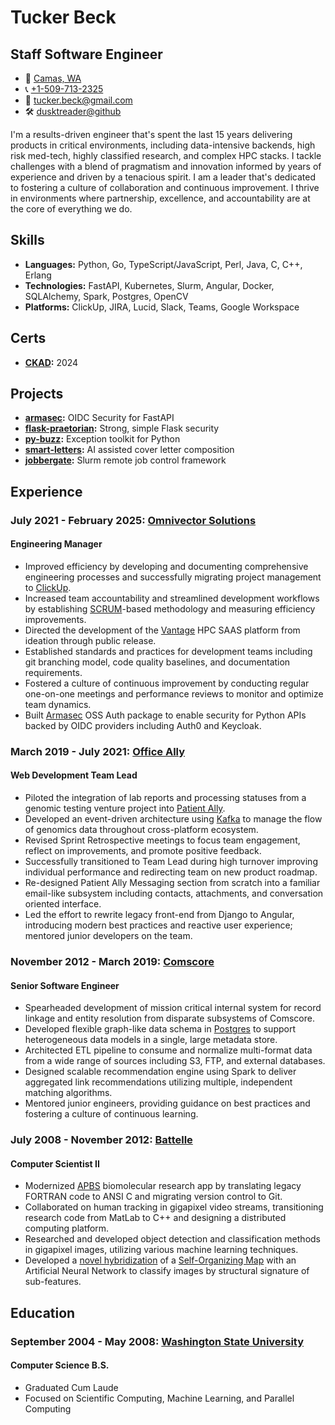 # Tucker Beck

## Staff Software Engineer

* 📍 [Camas, WA](https://goo.gl/maps/zgVAgxrRwfM1EPpf9)
* 📞 [+1-509-713-2325](tel:+15097132325)
* 📧 [tucker.beck@gmail.com](tucker.beck@gmail.com)
* 🛠 [dusktreader@github](https://github.com/dusktreader)

I'm a results-driven engineer that's spent the last 15 years delivering products in
critical environments, including data-intensive backends, high risk med-tech, highly
classified research, and complex HPC stacks. I tackle challenges with a blend of
pragmatism and innovation informed by years of experience and driven by a tenacious
spirit. I am a leader that's dedicated to fostering a culture of collaboration and
continuous improvement. I thrive in environments where partnership, excellence, and
accountability are at the core of everything we do.

## Skills

* **Languages:**    Python, Go, TypeScript/JavaScript, Perl, Java, C, C++, Erlang
* **Technologies:** FastAPI, Kubernetes, Slurm, Angular, Docker, SQLAlchemy, Spark,
                    Postgres, OpenCV
* **Platforms:**    ClickUp, JIRA, Lucid, Slack, Teams, Google Workspace


## Certs

* **[CKAD](https://ti-user-certificates.s3.amazonaws.com/e0df7fbf-a057-42af-8a1f-590912be5460/ffc1c3da-f2eb-4056-ad55-2030dde6eb86-tucker-beck-4c813b35-c62b-4ba4-aa4f-39e8bf55a42f-certificate.pdf):** 2024


## Projects

* **[armasec](https://github.com/omnivector-solutions/armasec):**  OIDC Security for FastAPI
* **[flask-praetorian](https://github.com/dusktreader/flask-praetorian):**  Strong, simple Flask security
* **[py-buzz](https://github.com/dusktreader/py-buzz):**  Exception toolkit for Python
* **[smart-letters](https://github.com/dusktreader/smart-letters):**  AI assisted cover letter composition
* **[jobbergate](https://github.com/omnivector-solutions/jobbergate):**  Slurm remote job control framework


## Experience

### July 2021 - February 2025: [Omnivector Solutions](https://omnivector.ai/)
#### Engineering Manager

- Improved efficiency by developing and documenting comprehensive engineering processes
  and successfully migrating project management to [ClickUp](https://clickup.com).
- Increased team accountability and streamlined development workflows by establishing
  [SCRUM](https://scrum.org)-based methodology and measuring efficiency improvements.
- Directed the development of the [Vantage](https://vantagecompute.ai) HPC SAAS platform
  from ideation through public release.
- Established standards and practices for development teams including git branching
  model, code quality baselines, and documentation requirements.
- Fostered a culture of continuous improvement by conducting regular one-on-one meetings
  and performance reviews to monitor and optimize team dynamics.
- Built [Armasec](https://github.com/omnivector-solutions/armasec) OSS Auth package to
  enable security for Python APIs backed by OIDC providers including Auth0 and Keycloak.


### March 2019 - July 2021: [Office Ally](https://cms.officeally.com/)
#### Web Development Team Lead

- Piloted the integration of lab reports and processing statuses from a genomic testing
  venture project into [Patient Ally](https://www.patientally.com).
- Developed an event-driven architecture using [Kafka](https://kafka.apache.org/) to
  manage the flow of genomics data throughout cross-platform ecosystem.
- Revised Sprint Retrospective meetings to focus team engagement, reflect on
  improvements, and promote positive feedback.
- Successfully transitioned to Team Lead during high turnover improving individual
  performance and redirecting team on new product roadmap.
- Re-designed Patient Ally Messaging section from scratch into a familiar email-like
  subsystem including contacts, attachments, and conversation oriented interface.
- Led the effort to rewrite legacy front-end from Django to Angular, introducing modern
  best practices and reactive user experience; mentored junior developers on the team.

### November 2012 - March 2019: [Comscore](https://www.comscore.com)
#### Senior Software Engineer

- Spearheaded development of mission critical internal system for record linkage and
  entity resolution from disparate subsystems of Comscore.
- Developed flexible graph-like data schema in [Postgres](https://www.postgresql.org) to
  support heterogeneous data models in a single, large metadata store.
- Architected ETL pipeline to consume and normalize multi-format data from a wide range
  of sources including S3, FTP, and external databases.
- Designed scalable recommendation engine using Spark to deliver aggregated link
  recommendations utilizing multiple, independent matching algorithms.
- Mentored junior engineers, providing guidance on best practices and fostering a
  culture of continuous learning.

### July 2008 - November 2012: [Battelle](https://www.battelle.org)
#### Computer Scientist II

- Modernized [APBS](https://github.com/Electrostatics/apbs) biomolecular research app by
  translating legacy FORTRAN code to ANSI C and migrating version control to Git.
- Collaborated on human tracking in gigapixel video streams, transitioning research code
  from MatLab to C++ and designing a distributed computing platform.
- Researched and developed object detection and classification methods in gigapixel
  images, utilizing various machine learning techniques.
- Developed a [novel hybridization](https://github.com/dusktreader/somtk) of a
  [Self-Organizing Map](https://en.wikipedia.org/wiki/Self-organizing_map) with an
  Artificial Neural Network to classify images by structural signature of sub-features.


## Education

### September 2004 - May 2008: [Washington State University](https://wsu.edu)
#### Computer Science B.S.

* Graduated Cum Laude
* Focused on Scientific Computing, Machine Learning, and Parallel Computing
